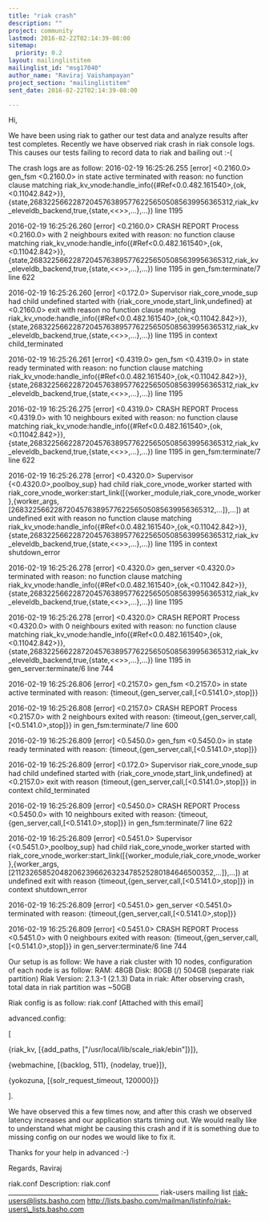 ```yaml
---
title: "riak crash"
description: ""
project: community
lastmod: 2016-02-22T02:14:39-08:00
sitemap:
  priority: 0.2
layout: mailinglistitem
mailinglist_id: "msg17040"
author_name: "Raviraj Vaishampayan"
project_section: "mailinglistitem"
sent_date: 2016-02-22T02:14:39-08:00

---
```



Hi,

We have been using riak to gather our test data and analyze results after test 
completes.
Recently we have observed riak crash in riak console logs.
This causes our tests failing to record data to riak and bailing out :-(

The crash logs are as follow:
2016-02-19 16:25:26.255 [error] <0.2160.0> gen\_fsm <0.2160.0> in state active 
terminated with reason: no function clause matching 
riak\_kv\_vnode:handle\_info({#Ref<0.0.482.161540>,{ok,<0.11042.842>}}, 
{state,268322566228720457638957762256505085639956365312,riak\_kv\_eleveldb\_backend,true,{state,<<>>,...},...})
 line 1195

2016-02-19 16:25:26.260 [error] <0.2160.0> CRASH REPORT Process <0.2160.0> with 
2 neighbours exited with reason: no function clause matching 
riak\_kv\_vnode:handle\_info({#Ref<0.0.482.161540>,{ok,<0.11042.842>}}, 
{state,268322566228720457638957762256505085639956365312,riak\_kv\_eleveldb\_backend,true,{state,<<>>,...},...})
 line 1195 in gen\_fsm:terminate/7 line 622

2016-02-19 16:25:26.260 [error] <0.172.0> Supervisor riak\_core\_vnode\_sup had 
child undefined started with {riak\_core\_vnode,start\_link,undefined} at 
<0.2160.0> exit with reason no function clause matching 
riak\_kv\_vnode:handle\_info({#Ref<0.0.482.161540>,{ok,<0.11042.842>}}, 
{state,268322566228720457638957762256505085639956365312,riak\_kv\_eleveldb\_backend,true,{state,<<>>,...},...})
 line 1195 in context child\_terminated

2016-02-19 16:25:26.261 [error] <0.4319.0> gen\_fsm <0.4319.0> in state ready 
terminated with reason: no function clause matching 
riak\_kv\_vnode:handle\_info({#Ref<0.0.482.161540>,{ok,<0.11042.842>}}, 
{state,268322566228720457638957762256505085639956365312,riak\_kv\_eleveldb\_backend,true,{state,<<>>,...},...})
 line 1195

2016-02-19 16:25:26.275 [error] <0.4319.0> CRASH REPORT Process <0.4319.0> with 
10 neighbours exited with reason: no function clause matching 
riak\_kv\_vnode:handle\_info({#Ref<0.0.482.161540>,{ok,<0.11042.842>}}, 
{state,268322566228720457638957762256505085639956365312,riak\_kv\_eleveldb\_backend,true,{state,<<>>,...},...})
 line 1195 in gen\_fsm:terminate/7 line 622

2016-02-19 16:25:26.278 [error] <0.4320.0> Supervisor {<0.4320.0>,poolboy\_sup} 
had child riak\_core\_vnode\_worker started with 
riak\_core\_vnode\_worker:start\_link([{worker\_module,riak\_core\_vnode\_worker},{worker\_args,[268322566228720457638957762256505085639956365312,...]},...])
 at undefined exit with reason no function clause matching 
riak\_kv\_vnode:handle\_info({#Ref<0.0.482.161540>,{ok,<0.11042.842>}}, 
{state,268322566228720457638957762256505085639956365312,riak\_kv\_eleveldb\_backend,true,{state,<<>>,...},...})
 line 1195 in context shutdown\_error

2016-02-19 16:25:26.278 [error] <0.4320.0> gen\_server <0.4320.0> terminated 
with reason: no function clause matching 
riak\_kv\_vnode:handle\_info({#Ref<0.0.482.161540>,{ok,<0.11042.842>}}, 
{state,268322566228720457638957762256505085639956365312,riak\_kv\_eleveldb\_backend,true,{state,<<>>,...},...})
 line 1195

2016-02-19 16:25:26.278 [error] <0.4320.0> CRASH REPORT Process <0.4320.0> with 
0 neighbours exited with reason: no function clause matching 
riak\_kv\_vnode:handle\_info({#Ref<0.0.482.161540>,{ok,<0.11042.842>}}, 
{state,268322566228720457638957762256505085639956365312,riak\_kv\_eleveldb\_backend,true,{state,<<>>,...},...})
 line 1195 in gen\_server:terminate/6 line 744

2016-02-19 16:25:26.806 [error] <0.2157.0> gen\_fsm <0.2157.0> in state active 
terminated with reason: {timeout,{gen\_server,call,[<0.5141.0>,stop]}}

2016-02-19 16:25:26.808 [error] <0.2157.0> CRASH REPORT Process <0.2157.0> with 
2 neighbours exited with reason: {timeout,{gen\_server,call,[<0.5141.0>,stop]}} 
in gen\_fsm:terminate/7 line 600

2016-02-19 16:25:26.809 [error] <0.5450.0> gen\_fsm <0.5450.0> in state ready 
terminated with reason: {timeout,{gen\_server,call,[<0.5141.0>,stop]}}

2016-02-19 16:25:26.809 [error] <0.172.0> Supervisor riak\_core\_vnode\_sup had 
child undefined started with {riak\_core\_vnode,start\_link,undefined} at 
<0.2157.0> exit with reason {timeout,{gen\_server,call,[<0.5141.0>,stop]}} in 
context child\_terminated

2016-02-19 16:25:26.809 [error] <0.5450.0> CRASH REPORT Process <0.5450.0> with 
10 neighbours exited with reason: {timeout,{gen\_server,call,[<0.5141.0>,stop]}} 
in gen\_fsm:terminate/7 line 622

2016-02-19 16:25:26.809 [error] <0.5451.0> Supervisor {<0.5451.0>,poolboy\_sup} 
had child riak\_core\_vnode\_worker started with 
riak\_core\_vnode\_worker:start\_link([{worker\_module,riak\_core\_vnode\_worker},{worker\_args,[211232658520482062396626323478525280184646500352,...]},...])
 at undefined exit with reason {timeout,{gen\_server,call,[<0.5141.0>,stop]}} in 
context shutdown\_error

2016-02-19 16:25:26.809 [error] <0.5451.0> gen\_server <0.5451.0> terminated 
with reason: {timeout,{gen\_server,call,[<0.5141.0>,stop]}}

2016-02-19 16:25:26.809 [error] <0.5451.0> CRASH REPORT Process <0.5451.0> with 
0 neighbours exited with reason: {timeout,{gen\_server,call,[<0.5141.0>,stop]}} 
in gen\_server:terminate/6 line 744

Our setup is as follow:
We have a riak cluster with 10 nodes, configuration of each node is as follow:
RAM: 48GB
Disk:
 80GB (/)
 504GB (separate riak partition)
Riak Version: 2.1.3-1 (2.1.3)
Data in riak: After observing crash, total data in riak partition was ~50GB

Riak config is as follow:
riak.conf
[Attached with this email]

advanced.config:

[

 {riak\_kv, [{add\_paths, ["/usr/local/lib/scale\_riak/ebin"]}]},

 {webmachine, [{backlog, 511}, {nodelay, true}]},

 {yokozuna, [{solr\_request\_timeout, 120000}]}

].

We have observed this a few times now, and after this crash we observed latency 
increases and our application starts timing out.
We would really like to understand what might be causing this crash and if it 
is something due to missing config on our nodes we would like to fix it.

Thanks for your help in advanced :-)

Regards,
Raviraj


riak.conf
Description: riak.conf
\_\_\_\_\_\_\_\_\_\_\_\_\_\_\_\_\_\_\_\_\_\_\_\_\_\_\_\_\_\_\_\_\_\_\_\_\_\_\_\_\_\_\_\_\_\_\_
riak-users mailing list
riak-users@lists.basho.com
http://lists.basho.com/mailman/listinfo/riak-users\_lists.basho.com

